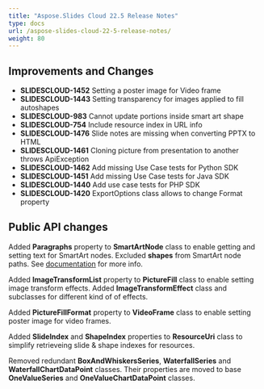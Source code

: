 ```yaml
---
title: "Aspose.Slides Cloud 22.5 Release Notes"
type: docs
url: /aspose-slides-cloud-22-5-release-notes/
weight: 80
---
```


## **Improvements and Changes**

- **SLIDESCLOUD-1452** Setting a poster image for Video frame
- **SLIDESCLOUD-1443** Setting transparency for images applied to fill autoshapes
- **SLIDESCLOUD-983** Cannot update portions inside smart art shape
- **SLIDESCLOUD-754** Include resource index in URL info
- **SLIDESCLOUD-1476** Slide notes are missing when converting PPTX to HTML
- **SLIDESCLOUD-1461** Cloning picture from presentation to another throws ApiException
- **SLIDESCLOUD-1462** Add missing Use Case tests for Python SDK
- **SLIDESCLOUD-1451** Add missing Use Case tests for Java SDK
- **SLIDESCLOUD-1440** Add use case tests for PHP SDK
- **SLIDESCLOUD-1420** ExportOptions class allows to change Format property

## **Public API changes**

Added **Paragraphs** property to **SmartArtNode** class to enable getting and setting text for SmartArt nodes. Excluded **shapes** from SmartArt node paths. See [documentation](/slides/working-with-smart-art-text/) for more info.

Added **ImageTransformList** property to **PictureFill** class to enable setting image transform effects. Added **ImageTransformEffect** class and subclasses for different kind of of effects.

Added **PictureFillFormat** property to **VideoFrame** class to enable setting poster image for video frames.

Added **SlideIndex** and **ShapeIndex** properties to **ResourceUri** class to simplify retrieveing slide & shape indexes for resources.

Removed redundant **BoxAndWhiskersSeries**, **WaterfallSeries** and **WaterfallChartDataPoint** classes. Their properties are moved to base **OneValueSeries** and **OneValueChartDataPoint** classes.
